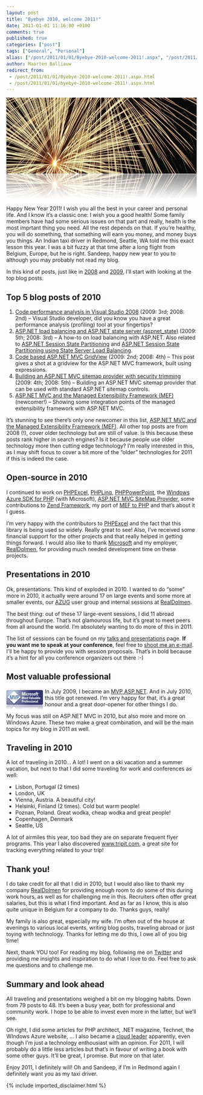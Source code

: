 ```yaml
---
layout: post
title: "Byebye 2010, welcome 2011!"
date: 2011-01-01 11:16:00 +0100
comments: true
published: true
categories: ["post"]
tags: ["General", "Personal"]
alias: ["/post/2011/01/01/Byebye-2010-welcome-2011!.aspx", "/post/2011/01/01/byebye-2010-welcome-2011!.aspx"]
author: Maarten Balliauw
redirect_from:
 - /post/2011/01/01/Byebye-2010-welcome-2011!.aspx.html
 - /post/2011/01/01/byebye-2010-welcome-2011!.aspx.html
---
```

<p><img style="background-image: none; border-bottom: 0px; border-left: 0px; padding-left: 0px; padding-right: 0px; display: inline; border-top: 0px; border-right: 0px; padding-top: 0px" title="fireworks" src="/images/fireworks.jpg" border="0" alt="fireworks" width="736" height="267" /></p>
<p>Happy New Year 2011! I wish you all the best in your career and personal life. And I know it&rsquo;s a classic one: I wish you a good health! Some family members have had some serious issues on that part and really, health is the most imprtant thing you need. All the rest depends on that. If you&rsquo;re healthy, you will do something, that something will earn you money, and money buys you things. An Indian taxi driver in Redmond, Seattle, WA told me this exact lesson this year. I was a bit fuzzy at that time after a long flight from Belgium, Europe, but he is right. Sandeep, happy new year to you to although you may probably not read my blog.</p>
<p>In this kind of posts, just like in <a href="/post/2008/12/31/Top-blog-posts-in-2008.aspx" target="_blank">2008</a> and <a href="/post/2010/01/04/Byebye-2009-welcome-2010!.aspx" target="_blank">2009</a>, I&rsquo;ll start with looking at the top blog posts.</p>
<h2>Top 5 blog posts of 2010</h2>
<ol>
<li><a href="/post/2008/02/07/Code-performance-analysis-in-Visual-Studio-2008.aspx">Code performance analysis in Visual Studio 2008</a> (2009: 3rd; 2008: 2nd) &ndash; Visual Studio developer, did you know you have a great performance analysis (profiling) tool at your fingertips? </li>
<li><a href="/post/2007/11/22/ASPNET-load-balancing-and-ASPNET-state-server-(aspnet_state).aspx">ASP.NET load balancing and ASP.NET state server (aspnet_state)</a> (2009: 5th; 2008: 3rd) &ndash; A how-to on load balancing with ASP.NET. Also related to <a href="/post/2008/01/23/ASPNET-Session-State-Partitioning.aspx">ASP.NET Session State Partitioning</a> and <a href="/post/2008/01/24/ASPNET-Session-State-Partitioning-using-State-Server-Load-Balancing.aspx">ASP.NET Session State Partitioning using State Server Load Balancing</a>. </li>
<li><a href="/post/2008/06/04/Code-based-ASPNET-MVC-GridView.aspx">Code based ASP.NET MVC GridView</a> (2009: 2nd; 2008: 4th) &ndash; This post gives a shot at a gridview for the ASP.NET MVC framework, built using expressions. </li>
<li><a href="/post/2008/08/29/Building-an-ASPNET-MVC-sitemap-provider-with-security-trimming.aspx">Building an ASP.NET MVC sitemap provider with security trimming</a> (2009: 4th; 2008: 5th) &ndash; Building an ASP.NET MVC sitemap provider that can be used with standard ASP.NET sitemap controls. </li>
<li><a href="//post/2009/04/21/ASPNET-MVC-and-the-Managed-Extensibility-Framework-(MEF).aspx" target="_blank">ASP.NET MVC and the Managed Extensibility Framework (MEF)</a> (newcomer!) &ndash; Showing some integration points of the managed extensibility framework with ASP.NET MVC.</li>
</ol>
<p>It&rsquo;s stunning to see there&rsquo;s only one newcomer in this list, <a href="//post/2009/04/21/ASPNET-MVC-and-the-Managed-Extensibility-Framework-(MEF).aspx" target="_blank">ASP.NET MVC and the Managed Extensibility Framework (MEF)</a>. All other top posts are from 2008 (!), cover older technology but are still of value. Is this because these posts rank higher in search engines? Is it because people use older technology more then cutting edge technology? I&rsquo;m really interested in this, as I may shift focus to cover a bit more of the &ldquo;older&rdquo; technologies for 2011 if this is indeed the case.</p>
<h2>Open-source in 2010</h2>
<p>I continued to work on <a href="http://www.phpexcel.net">PHPExcel</a>, <a href="http://www.phplinq.net">PHPLinq</a>, <a href="http://phppowerpoint.codeplex.com">PHPPowerPoint</a>, the <a href="http://phpazure.codeplex.com">Windows Azure SDK for PHP</a> (with Microsoft), <a href="http://mvcsitemap.codeplex.com">ASP.NET MVC SiteMap Provider</a>, some contributions to <a href="http://framework.zend.com">Zend Framework</a>, my port of <a href="/post/2009/12/02/PHP-Managed-Extensibility-Framework-e28093-PHPMEF.aspx">MEF to PHP</a> and that&rsquo;s about it I guess.</p>
<p>I&rsquo;m very happy with the contributors to <a href="http://www.phpexcel.net">PHPExcel</a> and the fact that this library is being used so widely. Really great to see! Also, I&rsquo;ve received some financial support for the other projects and that really helped in getting things forward. I would also like to thank <a href="http://www.microsoft.com" target="_blank">Microsoft</a> and my employer, <a href="http://www.realdolmen.com" target="_blank">RealDolmen</a>, for providing much needed development time on these projects.</p>
<h2>Presentations in 2010</h2>
<p>Ok, presentations. This kind of exploded in 2010. I wanted to do &ldquo;some&rdquo; more in 2010, it actually were around 17 on large events and some more at smaller events, our <a href="http://www.azug.be">AZUG</a> user group and internal sessions at <a href="http://www.realdolmen.com">RealDolmen</a>.</p>
<p>The best thing: out of these 17 large-event sessions, I did 11 abroad throughout Europe. That&rsquo;s not glamourous life, but it&rsquo;s great to meet peers from all around the world. I&rsquo;m absolutely wanting to do more of this in 2011.</p>
<p>The list of sessions can be found on my <a href="/page/Talks-Presentations.aspx">talks and presentations</a> page. <strong>If you want me to speak at your conference</strong>, feel free to <a href="/contact.aspx">shoot me an e-mail</a>. I'll be happy to provide you with session proposals. That&rsquo;s in bold because it&rsquo;s a hint for all you conference organizers out there :-)</p>
<h2>Most valuable professional</h2>
<p><img style="margin: 5px 5px 0px 0px" title="image" src="/images/image_29.png" border="0" alt="image" width="97" height="52" align="left" /> In July 2009, I became an <a href="https://mvp.support.microsoft.com/profile/Maarten.Balliauw">MVP ASP.NET</a>. And in July 2010, this title got renewed. I&rsquo;m very happy for that, it&rsquo;s a great honour and a great door-opener for other things I do.</p>
<p>My focus was still on ASP.NET MVC in 2010, but also more and more on Windows Azure. These two make a great combination, and will be the main topics for my blog in 2011 as well.</p>
<h2>Traveling in 2010</h2>
<p>A lot of traveling in 2010&hellip; A lot! I went on a ski vacation and a summer vacation, but next to that I did some traveling for work and conferences as well:</p>
<ul>
<li>Lisbon, Portugal (2 times)</li>
<li>London, UK</li>
<li>Vienna, Austria. A beautiful city!</li>
<li>Helsinki, Finland (2 times). Cold but warm people!</li>
<li>Poznan, Poland. Great wodka, cheap wodka and great people!</li>
<li>Copenhagen, Denmark</li>
<li>Seattle, US</li>
</ul>
<p>A lot of airmiles this year, too bad they are on separate frequent flyer programs. This year I also discovered <a href="http://www.tripit.com">www.tripit.com</a>, a great site for tracking everything related to your trip!</p>
<h2>Thank you!</h2>
<p>I do take credit for all that I did in 2010, but I would also like to thank my company <a href="http://www.realdolmen.com">RealDolmen</a> for providing enough room to do some of this during work hours, as well as for challenging me in this. Recruiters often offer great salaries, but this is what I find important. And as far as I know, this is also quite unique in Belgium for a company to do. Thanks guys, really!</p>
<p>My family is also great, especially my wife. I&rsquo;m often out of the house at evenings to various local events, writing blog posts, traveling abroad or just toying with technology. Thanks for letting me do this, I owe all of you big time!</p>
<p>Next, thank YOU too! For reading my blog, following me on <a href="http://www.twitter.com/maartenballiauw">Twitter</a> and providing me insights and inspiration to do what I love to do. Feel free to ask me questions and to challenge me.</p>
<h2>Summary and look ahead</h2>
<p>All traveling and presentations weighed a bit on my blogging habits. Down from 79 posts to 48. It&rsquo;s been a busy year, both for professional and community work. I hope to be able to invest even more in the latter, but we&rsquo;ll see.</p>
<p>Oh right, I did some articles for PHP architect, .NET magazine, Technet, the WIndows Azure website, &hellip; I also became a <a href="http://blogs.msdn.com/b/windowsazure/archive/2010/12/14/thought-leaders-in-the-cloud-talking-with-maarten-balliauw-technical-consultant-at-realdomen-and-windows-azure-expert.aspx">cloud leader</a> apparently, even though I&rsquo;m just a technology enthousiast with an opinion. For 2011, I will probably do a little less articles but that&rsquo;s in favour of writing a book with some other guys. It&rsquo;ll be great, I promise. But more on that later.</p>
<p>Enjoy 2011, I definitely will! Oh and Sandeep, if I&rsquo;m in Redmond again I definitely want you as my taxi driver.</p>

{% include imported_disclaimer.html %}

